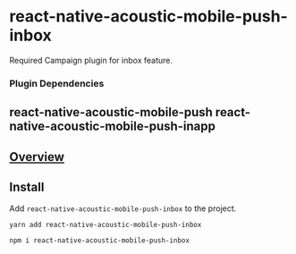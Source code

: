 # react-native-acoustic-mobile-push-inbox
Required Campaign plugin for inbox feature.

### Plugin Dependencies
react-native-acoustic-mobile-push
react-native-acoustic-mobile-push-inapp
----

[Overview](https://developer.goacoustic.com/acoustic-campaign/docs/add-the-react-native-plug-in-to-your-app#overview)
---

## Install
Add `react-native-acoustic-mobile-push-inbox` to the project.

```shell yarn
yarn add react-native-acoustic-mobile-push-inbox
```

```shell npm
npm i react-native-acoustic-mobile-push-inbox
```